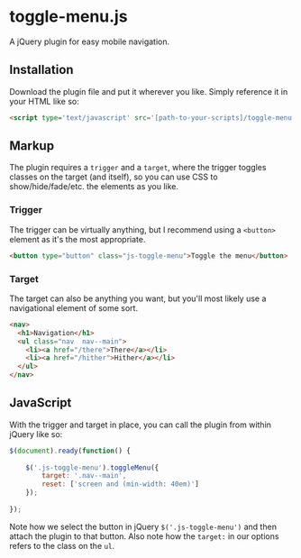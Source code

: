 toggle-menu.js
==============

A jQuery plugin for easy mobile navigation.

## Installation
Download the plugin file and put it wherever you like.
Simply reference it in your HTML like so:

```html
<script type='text/javascript' src='[path-to-your-scripts]/toggle-menu.js'></script>
```

## Markup
The plugin requires a `trigger` and a `target`, where the trigger toggles classes on the target (and itself), so you can use CSS to show/hide/fade/etc. the elements as you like.

### Trigger
The trigger can be virtually anything, but I recommend using a `<button>` element as it's the most appropriate.

```html
<button type="button" class="js-toggle-menu">Toggle the menu</button>
```

### Target
The target can also be anything you want, but you'll most likely use a navigational element of some sort.

```html
<nav>
  <h1>Navigation</h1>
  <ul class="nav  nav--main">
    <li><a href="/there">There</a></li>
    <li><a href="/hither">Hither</a></li>
  </ul>
</nav>
```

## JavaScript
With the trigger and target in place, you can call the plugin from within jQuery like so:

```js
$(document).ready(function() {
    
    $('.js-toggle-menu').toggleMenu({
        target: '.nav--main',
        reset: ['screen and (min-width: 40em)']
    });
    
});
```

Note how we select the button in jQuery `$('.js-toggle-menu')` and then attach the plugin to that button.
Also note how the `target:` in our options refers to the class on the `ul`.
